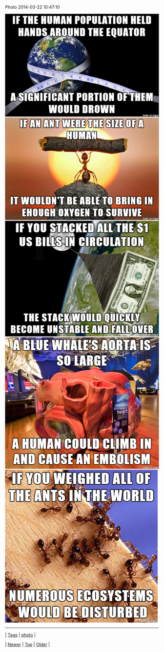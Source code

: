 <!--
title: Photo 2014-03-22 10
date: 2020-06-28T15:27:00.272Z
tags: photo
-->


Photo 2014-03-22 10:47:10

![](80347679029-0.png)
![](80347679029-1.png)
![](80347679029-2.png)
![](80347679029-3.png)
![](80347679029-4.png)

<!--BOTTOM-POST-NAVIGATION-->
---

| [Tags](tags.md) | [photo](tag-photo.md) |

| [Newer](80343002134.md) | [Top](index.md) | [Older](80348268564.md) |